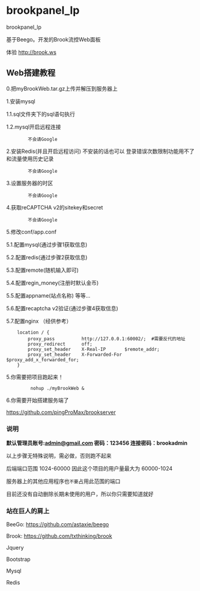 # brookpanel_lp
brookpanel_lp

基于Beego。开发的Brook流控Web面板

体验 http://brook.ws

## Web搭建教程
0.把myBrookWeb.tar.gz上传并解压到服务器上

1.安装mysql

1.1.sql文件夹下的sql语句执行

1.2.mysql开启远程连接

```linux
		不会请Google
```

2.安装Redis(并且开启远程访问) 不安装的话也可以 登录错误次数限制功能用不了和流量使用历史记录

```linux
		不会请Google
```

3.设置服务器的时区

```linux
		不会请Google
```

4.获取reCAPTCHA v2的sitekey和secret

```linux
		不会请Google
```

5.修改conf/app.conf

5.1.配置mysql(通过步骤1获取信息)

5.2.配置redis(通过步骤2获取信息)

5.3.配置remote(随机输入即可)

5.4.配置regin_money(注册时默认金币)

5.5.配置appname(站点名称) 等等...

5.6.配置recaptcha v2验证(通过步骤4获取信息)

5.7.配置nginx （经供参考）

```nginx
	location / {
        proxy_pass          http://127.0.0.1:60002/;  #需要反代的地址
        proxy_redirect      off;
        proxy_set_header    X-Real-IP       $remote_addr;
        proxy_set_header    X-Forwarded-For $proxy_add_x_forwarded_for;
    }
```

5.你需要把项目跑起来！
```linux
		 nohup ./myBrookWeb &
```

6.你需要开始搭建服务端了

https://github.com/pingProMax/brookserver

### 说明

**默认管理员账号:admin@gmail.com 密码：123456 连接密码：brookadmin**


以上步骤无特殊说明，需必做，否则跑不起来

后端端口范围 1024-60000 因此这个项目的用户量最大为 60000-1024

服务器上的其他应用程序也`不要`占用此范围的端口

目前还没有自动删除长期未使用的用户，所以你只需要知道就好


### 站在巨人的肩上

BeeGo: https://github.com/astaxie/beego

Brook: https://github.com/txthinking/brook

Jquery

Bootstrap

Mysql

Redis

